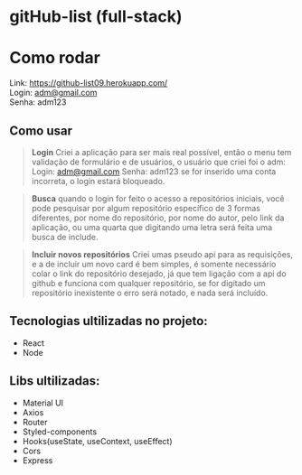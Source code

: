  # gitHub-list (full-stack)

# Como rodar
Link: https://github-list09.herokuapp.com/<br>
Login: adm@gmail.com <br>
Senha: adm123


## Como usar
>**Login**
Criei a aplicação para ser mais real possível, então o menu tem validação de formulário e de usuários, o usuário que criei foi o adm:
Login: adm@gmail.com
Senha: adm123
se for inserido uma conta incorreta, o login estará bloqueado.

>**Busca**
quando o login for feito o acesso a repositórios iniciais, você pode pesquisar por algum repositório específico de 3 formas diferentes, por nome do repositório, por nome do autor, pelo link da aplicação, ou uma quarta que digitando uma letra será feita uma busca de include.

>**Incluir novos repositórios**
Criei umas pseudo api para as requisições, e a de incluir um novo card é bem simples, é somente necessário colar o link do repositório desejado, já que tem ligação com a api do github e funciona com qualquer repositório, se for digitado um repositório inexistente o erro será notado, e nada será incluído.

## Tecnologias ultilizadas no projeto:
- React
- Node

## Libs ultilizadas:
- Material UI
- Axios
- Router
- Styled-components
- Hooks(useState, useContext, useEffect)
- Cors
- Express
